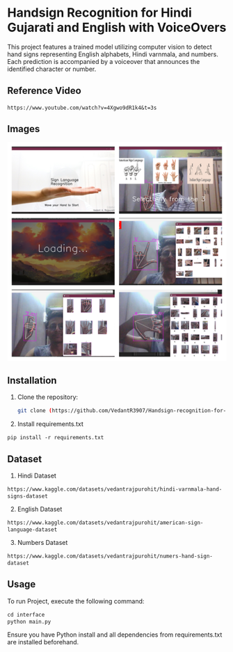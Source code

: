 # Handsign Recognition for Hindi Gujarati and English with VoiceOvers

This project features a trained model utilizing computer vision to detect hand signs representing English alphabets, Hindi varnmala, and numbers. Each prediction is accompanied by a voiceover that announces the identified character or number.

## Reference Video
```
https://www.youtube.com/watch?v=4Xgwo9dR1k4&t=3s
```

## Images

![Alt Text](https://github.com/VedantR3907/Handsign-recognition-for-HIN-GUJ-ENG-with-voiceovers/blob/main/Project%20Collage%20Image.jpg)

## Installation

1. Clone the repository:
   ```bash
   git clone (https://github.com/VedantR3907/Handsign-recognition-for-HIN-GUJ-ENG-with-voiceovers.git)
   ```
2. Install requirements.txt
```
pip install -r requirements.txt
```

## Dataset

1. Hindi Dataset
```
https://www.kaggle.com/datasets/vedantrajpurohit/hindi-varnmala-hand-signs-dataset
```

2. English Dataset
```
https://www.kaggle.com/datasets/vedantrajpurohit/american-sign-language-dataset
```

3. Numbers Dataset
```
https://www.kaggle.com/datasets/vedantrajpurohit/numers-hand-sign-dataset
```

## Usage
To run Project, execute the following command:
```
cd interface
python main.py
```
Ensure you have Python install and all dependencies from requirements.txt are installed beforehand.
